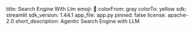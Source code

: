 title: Search Engine With Llm
emoji: 👀
colorFrom: gray
colorTo: yellow
sdk: streamlit
sdk_version: 1.44.1
app_file: app.py
pinned: false
license: apache-2.0
short_description: Agentic Search Engine with LLM
